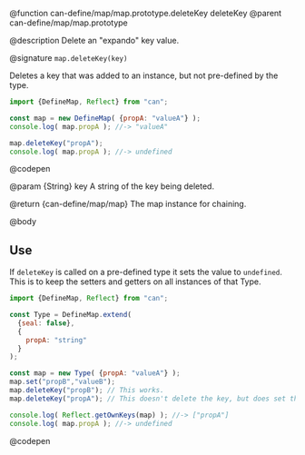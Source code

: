 @function can-define/map/map.prototype.deleteKey deleteKey
@parent can-define/map/map.prototype

@description Delete an "expando" key value.

@signature `map.deleteKey(key)`

  Deletes a key that was added to an instance, but not pre-defined by the type.

  ```js
  import {DefineMap, Reflect} from "can";

  const map = new DefineMap( {propA: "valueA"} );
  console.log( map.propA ); //-> "valueA"

  map.deleteKey("propA");
  console.log( map.propA ); //-> undefined
  ```
  @codepen

  @param {String} key A string of the key being deleted.

  @return {can-define/map/map} The map instance for chaining.

@body

## Use

If `deleteKey` is called on a pre-defined type it sets the value to `undefined`. This is to keep the setters and getters on all instances of that Type.

```js
import {DefineMap, Reflect} from "can";

const Type = DefineMap.extend(
  {seal: false},
  {
    propA: "string"
  }
);

const map = new Type( {propA: "valueA"} );
map.set("propB","valueB");
map.deleteKey("propB"); // This works.
map.deleteKey("propA"); // This doesn't delete the key, but does set the key to undefined.

console.log( Reflect.getOwnKeys(map) ); //-> ["propA"]
console.log( map.propA ); //-> undefined
```
@codepen

